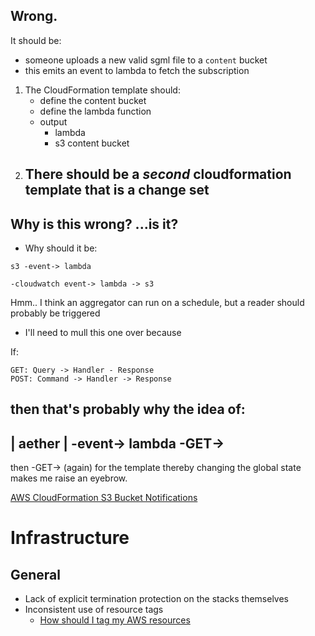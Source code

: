 ## Wrong.
It should be: 
- someone uploads a new valid sgml file to a `content` bucket
- this emits an event to lambda to fetch the subscription

1. The CloudFormation template should:
    - define the content bucket
    - define the lambda function
    - output
        - lambda
        - s3 content bucket
2. There should be a _second_ cloudformation template that is a change set
    - 


## Why is this wrong? ...is it?
- Why should it be:
```
s3 -event-> lambda 
```
```
-cloudwatch event-> lambda -> s3
```

Hmm..
I think an aggregator can run on a schedule, but a reader should probably be triggered 


- I'll need to mull this one over because 

If:
```
GET: Query -> Handler - Response
POST: Command -> Handler -> Response 
```
then that's probably why the idea of:
---------
| aether | -event-> lambda -GET-> 
----------
then -GET-> (again) 
for the template thereby changing the global state makes me raise an eyebrow.


[AWS CloudFormation S3 Bucket Notifications](https://docs.aws.amazon.com/AWSCloudFormation/latest/UserGuide/aws-properties-s3-bucket-notificationconfig.html)



# Infrastructure

## General
- Lack of explicit termination protection on the stacks themselves
- Inconsistent use of resource tags
    - [How should I tag my AWS resources](https://aws.amazon.com/answers/account-management/aws-tagging-strategies/)
